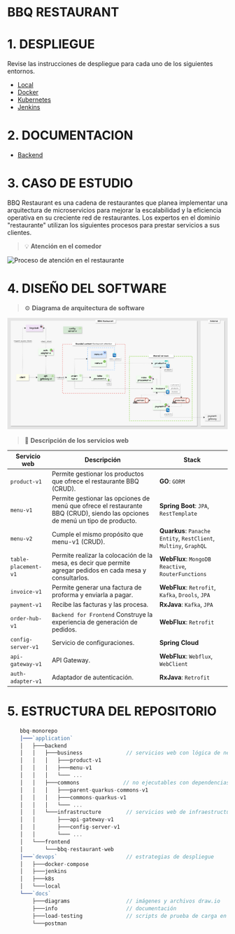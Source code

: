 # BBQ RESTAURANT

# 1. DESPLIEGUE
Revise las instrucciones de despliegue para cada uno de los siguientes entornos.
- [Local](devops/scripts/local/README.md)
- [Docker](devops/scripts/docker/README.md)
- [Kubernetes](devops/scripts/k8s/README.md)
- [Jenkins](./devops/jenkins/README.md)

# 2. DOCUMENTACION
- [Backend](./docs/info/backend/README.md)

# 3. CASO DE ESTUDIO
BBQ Restaurant es una cadena de restaurantes que planea implementar una arquitectura de microservicios para mejorar la escalabilidad y la eficiencia operativa en su creciente red de restaurantes.
Los expertos en el dominio "restaurante" utilizan los siguientes procesos para prestar servicios a sus clientes.

> 💡 **Atención en el comedor**

![Proceso de atención en el restaurante](./docs/diagrams/restaurant-process.jpg)

# 4. DISEÑO DEL SOFTWARE

> ⚙️ **Diagrama de arquitectura de software**

![Arquitectura de software](./docs/diagrams/software-architecture.jpg)

> 📝 **Descripción de los servicios web**

| Servicio web         | Descripción                                                                                                                   | Stack                                                             |   
|----------------------|-------------------------------------------------------------------------------------------------------------------------------|-------------------------------------------------------------------|
| `product-v1`         | Permite gestionar los productos que ofrece el restaurante BBQ (CRUD).                                                         | **GO**: `GORM`                                                    |
| `menu-v1`            | Permite gestionar las opciones de menú que ofrece el restaurante BBQ (CRUD), siendo las opciones de menú un tipo de producto. | **Spring Boot**: `JPA`, `RestTemplate`                            |
| `menu-v2`            | Cumple el mismo propósito que menu-v1 (CRUD).                                                                                 | **Quarkus**: `Panache Entity`, `RestClient`, `Multiny`, `GraphQL` |
| `table-placement-v1` | Permite realizar la colocación de la mesa, es decir que permite agregar pedidos en cada mesa y consultarlos.                  | **WebFlux**: `MongoDB Reactive`, `RouterFunctions`                |
| `invoice-v1`         | Permite generar una factura de proforma y enviarla a pagar.                                                                   | **WebFlux**: `Retrofit`, `Kafka`, `Drools`, `JPA`                 |
| `payment-v1`         | Recibe las facturas y las procesa.                                                                                            | **RxJava**: `Kafka`, `JPA`                                        |
| `order-hub-v1`       | `Backend for Frontend` Construye la experiencia de generación de pedidos.                                                     | **WebFlux**: `Retrofit`                                           |
| `config-server-v1`   | Servicio de configuraciones.                                                                                                  | **Spring Cloud**                                                  |
| `api-gateway-v1`     | API Gateway.                                                                                                                  | **WebFlux**: `Webflux`, `WebClient`                               |
| `auth-adapter-v1`    | Adaptador de autenticación.                                                                                                   | **RxJava**: `Retrofit`                                            |

# 5. ESTRUCTURA DEL REPOSITORIO

```javascript
    bbq-monorepo
    │───`application`
    │   ├───backend
    │   │   ├───business              // servicios web con lógica de negocio 
    │   │   │   ├───product-v1
    │   │   │   ├───menu-v1
    │   │   │   └─── ...
    │   │   ├───commons              // no ejecutables con dependencias/utilidades comunes 
    │   │   │   ├───parent-quarkus-commons-v1
    │   │   │   ├───commons-quarkus-v1
    │   │   │   └─── ...
    │   │   └───infrastructure        // servicios web de infraestructura
    │   │       ├───api-gateway-v1
    │   │       ├───config-server-v1
    │   │       └─── ...
    │   └───frontend
    │       └───bbq-restaurant-web
    │───`devops`                      // estrategias de despliegue                   
    │   ├───docker-compose
    │   ├───jenkins
    │   ├───k8s
    │   └───local
    └───`docs`
        ├───diagrams                  // imágenes y archivos draw.io
        ├───info                      // documentación
        ├───load-testing              // scripts de prueba de carga en JMeter e informes
        └───postman
```


